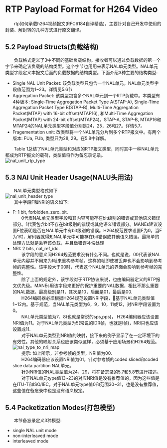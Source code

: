 # RTP Payload Format for H264 Video
&emsp;&emsp;rtp如何承载h264视频报文(RFC6184自译精选)，主要针对自己开发中使用的封装、解封转的几种方式进行原文翻译。
## 5.2 Payload Structs(负载结构)
&emsp;&emsp;负载格式定义了3中不同的基础负载结构。接收者可以通过负载数据的第一个字节来确定该负载的结构类型。这个字节也用用来表示NAL单元类型。NAL单元类型字段定义本报文后面的负载数据的结构类型。下面介绍3种主要的结构类型:<br/>
* Single NAL Unit Packet: 该负载类型只包含一个NAL单元。NAL单元类型字段值范围为1~23。详情见5.6节
* Aggregation Packet: 该类型包含多个NAL单元到一个RTP负载中。本类型有4种版本: Single-Time Aggregation Packet Type A(STAP-A), Single-Time Aggregation Packet Type B(STAP-B), Multi-Time Aggregation Packet(MTAP) with 16-bit offset(MTAP16), 和Multi-Time Aggregation Packet(MTAP) with 24-bit offset(MTAP24)。STAP-A, STAP-B, MTAP16和MTAP24的NAL单元类型字段值分别是24，25，26和27。详情5.7。
* Fragementation unit: 改类型将一个NAL单元分片到多个RTP报文中。有两个版本: FUa, FUb, 类型只为28, 29。在5.8中详解。

&emsp;&emsp;Table 1总结了NAL单元类型和对应的RTP报文类型，同时其中一种NAL单元都成为RTP报文的载荷，类型值将作为备忘录记录。<br/>
![nal_unit_rtp_type](https://github.com/runner365/read_book/blob/master/RTP_H264/pic/Summary_NALU_type_and_packet_type.png)

## 5.3 NAl Unit Header Usage(NALU头用法)
&emsp;&emsp;NAL单元类型格式如下<br/>
![nal_unit_header type](https://github.com/runner365/read_book/blob/master/RTP_H264/pic/NALU_HEADER_TYPE.png)<br/>
&emsp;&emsp;其中字段F和NRI的语义如下:<br/>
* F: 1 bit, forbidden_zero_bit. <br/>
&emsp;&emsp;0代表NAL单元类型字段和其内容可能存在bit级别的错误或其他语义错误部分。1代表包含bit不存在bit级别的错误或其他语义错误部分。MANEs建议设置F位表明是否在NAL单元中有bit级别的错误。H264规范要求设置F为0。当F为1时，解码器就得知NAL单元中可能存在bit错误或其他语义错误。最简单的处理方法就是丢弃该负载，并且做错误补偿处理<br/>
* NRI: 2 bits, nal_ref_idc.<br/>
&emsp;&emsp;该字段的意义同H264规范要求没有什么不同。也就是说，00代表该NAL单元内容并不用来为I帧来重构参考帧，这样的帧即使被丢弃也不会影响到参考帧的完整性。该字段大于00时，代表这个NAL单元的界面会影响到参考帧的完整性。<br/>
&emsp;&emsp;除了上面的规定外，该字段对于RTP协议来说，也由编码器定义的RTP报文优先级。MANEs用该字段来更好的保护重要的NAL数据，相比不那么重要的NAL数据。最高级别是11，其次是10，后面是01，最后是00.<br/>
&emsp;&emsp;H264编码器必须根据H264规范设置NRI字段，基于NAL单元类型值1~12内。基于规范，当NAL单元类型为6，9，10，11或12，对NRI字段设置为0。<br/>
&emsp;&emsp;NAL单元类型值为7、8(也就是常说的sps,pps)， H264编码器应该设置NRI值为11。对于NAL单元类型为5(常说的IDR帧，也就是I帧)，NRI只也应该设置成11.<br/>
&emsp;&emsp;对于NAL单元类型到NRI值的映射，接下来的例子显示了在一定环境下的有效性。其他的映射关系也应该类似这样，必须基于应用场景和H264规范。</br>
![nal_type_to_nri_map](https://github.com/runner365/read_book/blob/master/RTP_H264/pic/nal_type_to_nri_map.png)<br/>
&emsp;&emsp;提示: 如上所示，非参考帧的类型，NRI值为00.<br/>
&emsp;&emsp;H264编码器应该设置NRI值为01，针对参考帧的coded sliced和coded slice data partition NAL单元。<br/>
&emsp;&emsp;针对NRI值的NAL类型值为24，29，将在备忘录的5.7和5.8节进行描述。<br/>
&emsp;&emsp;对于NAL单元type值13~23的对应NRI值是没有推荐值的，因为这些值是在ITU-T和ISO/IEC。对于NAL单元type值0和范围30~31，也是没有推荐值，这些值在备忘录中也是没有语义规定。<br/>
## 5.4 Packetization Modes(打包模型)
&emsp;&emsp;本节备忘录定义3种模型:<br/>
* single NAL unit mode
* non-interleaved mode
* interleaved mode

